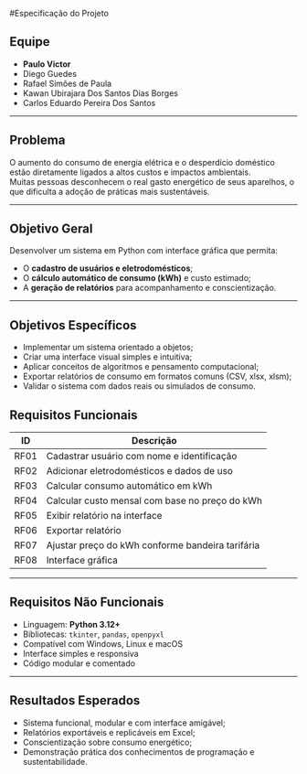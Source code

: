 #Especificação do Projeto 
## Equipe
- **Paulo Victor**
- Diego Guedes
- Rafael Simões de Paula
- Kawan Ubirajara Dos Santos Dias Borges
- Carlos Eduardo Pereira Dos Santos

---

## Problema

O aumento do consumo de energia elétrica e o desperdício doméstico estão diretamente ligados a altos custos e impactos ambientais.  
Muitas pessoas desconhecem o real gasto energético de seus aparelhos, o que dificulta a adoção de práticas mais sustentáveis.

---

## Objetivo Geral
Desenvolver um sistema em Python com interface gráfica que permita:
- O **cadastro de usuários e eletrodomésticos**;
- O **cálculo automático de consumo (kWh)** e custo estimado;
- A **geração de relatórios** para acompanhamento e conscientização.

---

## Objetivos Específicos
- Implementar um sistema orientado a objetos;
- Criar uma interface visual simples e intuitiva;
- Aplicar conceitos de algoritmos e pensamento computacional;
- Exportar relatórios de consumo em formatos comuns (CSV, xlsx, xlsm);
- Validar o sistema com dados reais ou simulados de consumo.


## Requisitos Funcionais
| ID | Descrição |
|----|------------|
| RF01 | Cadastrar usuário com nome e identificação 
| RF02 | Adicionar eletrodomésticos e dados de uso 
| RF03 | Calcular consumo automático em kWh 
| RF04 | Calcular custo mensal com base no preço do kWh 
| RF05 | Exibir relatório na interface 
| RF06 | Exportar relatório 
| RF07 | Ajustar preço do kWh conforme bandeira tarifária
| RF08 | Interface gráfica 

---

## Requisitos Não Funcionais
- Linguagem: **Python 3.12+**
- Bibliotecas: `tkinter`, `pandas`, `openpyxl`
- Compatível com Windows, Linux e macOS
- Interface simples e responsiva
- Código modular e comentado

---

## Resultados Esperados
- Sistema funcional, modular e com interface amigável;
- Relatórios exportáveis e replicáveis em Excel;
- Conscientização sobre consumo energético;
- Demonstração prática dos conhecimentos de programação e sustentabilidade.

